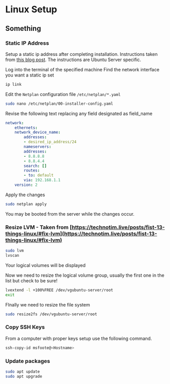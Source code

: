 # Linux Setup

## Something

### Static IP Address

Setup a static ip address after completing installation. Instructions taken from [this blog post](https://linuxize.com/post/how-to-configure-static-ip-address-on-ubuntu-18-04/). The instructions are Ubuntu Server specific.

Log into the terminal of the specified machine
Find the network interface you want a static ip set

```bash
ip link
```

Edit the `Netplan` configuration file `/etc/netplan/*.yaml`

```bash
sudo nano /etc/netplan/00-installer-config.yaml
```

Revise the following text replacing any field designated as field_name

```yml
network:
    ethernets:
    network_device_name:
        addresses:
        - desired_ip_address/24
        nameservers:
        addresses:
        - 8.8.8.8
        - 8.8.4.4
        search: []
        routes:
        - to: default
        via: 192.168.1.1
    version: 2
```

Apply the changes

```bash
sudo netplan apply
```

You may be booted from the server while the changes occur.

### Resize LVM - Taken from [https://technotim.live/posts/fist-13-things-linux/#fix-lvm](https://technotim.live/posts/fist-13-things-linux/#fix-lvm)

```Bash
sudo lvm
lvscan
```

Your logical volumes will be displayed

Now we need to resize the logical volume group, usually the first one in the list but check to be sure!

```Bash
lvextend -l +100%FREE /dev/vgubuntu-server/root
exit
```

FInally we need to resize the file system

```Bash
sudo resize2fs /dev/vgubuntu-server/root
```

### Copy SSH Keys

From a computer with proper keys setup use the following command.

```Bash
ssh-copy-id msfoote@<Hostname>
```

### Update packages

```Bash
sudo apt update
sudo apt upgrade
```